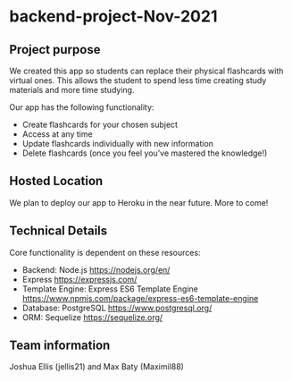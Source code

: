 # backend-project-Nov-2021

## Project purpose
We created this app so students can replace their physical flashcards with virtual ones. This allows the student to spend less time creating study materials and more time studying. 

Our app has the following functionality: 

-	Create flashcards for your chosen subject
-	Access at any time
-	Update flashcards individually with new information
-	Delete flashcards (once you feel you’ve mastered the knowledge!)

## Hosted Location
We plan to deploy our app to Heroku in the near future. More to come! 

## Technical Details
Core functionality is dependent on these resources:

-	Backend: Node.js https://nodejs.org/en/ 
-	Express https://expressjs.com/ 
-	Template Engine: Express ES6 Template Engine https://www.npmjs.com/package/express-es6-template-engine 
-	Database: PostgreSQL https://www.postgresql.org/ 
-	ORM: Sequelize https://sequelize.org/ 

## Team information
Joshua Ellis (jellis21) and Max Baty (Maximil88)
